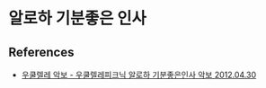 # 알로하 기분좋은 인사

## References
* [우쿨렐레 악보 - 우쿨렐레피크닉 알로하 기분좋은인사 악보 2012.04.30](https://blog.naver.com/guitalele/150137546635)